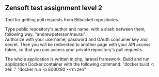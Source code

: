 <h2>Zensoft test assignment level 2</h2>

Tool for getting pull requests from Bitbucket repositories.

Type public repository's author and name, with a slash between them, following way: "andrewpeterson/neural".<br>
Authorize with your username, password and OAuth consumer key and secret. Then you will be redirected to another page with your API access token, so that you can access your private repository's pull requests.

The whole application is written in php, laravel framework.
Build and run application Docker container with the following command:
"docker build -t zen ."
"docker run -p 8000:80 --rm zen"
